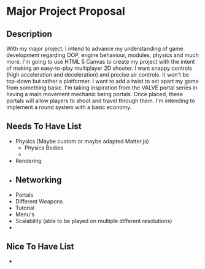 # Major Project Proposal

## Description
With my major project, I intend to advance my understanding of game development regarding OOP, engine behaviour, modules, physics and much more. I'm going to use HTML 5 Canvas to create my project with the intent of making an easy-to-play multiplayer 2D shooter. I want snappy controls (high acceleration and deceleration) and precise air controls. It won't be top-down but rather a platformer. I want to add a twist to set apart my game from something basic. I'm taking inspiration from the VALVE portal series in having a main movement mechanic being portals. Once placed, these portals will allow players to shoot and travel through them. I'm intending to implement a round system with a basic economy.  

## Needs To Have List
- Physics (Maybe custom or maybe adapted Matter.js)
  - Physics Bodies
  - 
- Rendering
- Networking
  - 
- Portals
- Different Weapons
- Tutorial
- Menu's
- Scalability (able to be played on multiple different resolutions)
- 
## Nice To Have List
-
